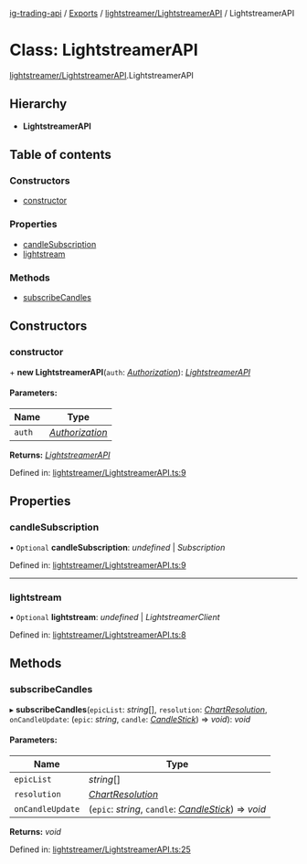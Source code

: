 [ig-trading-api](../README.md) / [Exports](../modules.md) / [lightstreamer/LightstreamerAPI](../modules/lightstreamer_lightstreamerapi.md) / LightstreamerAPI

# Class: LightstreamerAPI

[lightstreamer/LightstreamerAPI](../modules/lightstreamer_lightstreamerapi.md).LightstreamerAPI

## Hierarchy

- **LightstreamerAPI**

## Table of contents

### Constructors

- [constructor](lightstreamer_lightstreamerapi.lightstreamerapi.md#constructor)

### Properties

- [candleSubscription](lightstreamer_lightstreamerapi.lightstreamerapi.md#candlesubscription)
- [lightstream](lightstreamer_lightstreamerapi.lightstreamerapi.md#lightstream)

### Methods

- [subscribeCandles](lightstreamer_lightstreamerapi.lightstreamerapi.md#subscribecandles)

## Constructors

### constructor

\+ **new LightstreamerAPI**(`auth`: [_Authorization_](../interfaces/client_restclient.authorization.md)): [_LightstreamerAPI_](lightstreamer_lightstreamerapi.lightstreamerapi.md)

#### Parameters:

| Name   | Type                                                                |
| ------ | ------------------------------------------------------------------- |
| `auth` | [_Authorization_](../interfaces/client_restclient.authorization.md) |

**Returns:** [_LightstreamerAPI_](lightstreamer_lightstreamerapi.lightstreamerapi.md)

Defined in: [lightstreamer/LightstreamerAPI.ts:9](https://github.com/bennycode/ig-trading-api/blob/76cc822/src/lightstreamer/LightstreamerAPI.ts#L9)

## Properties

### candleSubscription

• `Optional` **candleSubscription**: _undefined_ \| _Subscription_

Defined in: [lightstreamer/LightstreamerAPI.ts:9](https://github.com/bennycode/ig-trading-api/blob/76cc822/src/lightstreamer/LightstreamerAPI.ts#L9)

---

### lightstream

• `Optional` **lightstream**: _undefined_ \| _LightstreamerClient_

Defined in: [lightstreamer/LightstreamerAPI.ts:8](https://github.com/bennycode/ig-trading-api/blob/76cc822/src/lightstreamer/LightstreamerAPI.ts#L8)

## Methods

### subscribeCandles

▸ **subscribeCandles**(`epicList`: _string_[], `resolution`: [_ChartResolution_](../enums/lightstreamer_interfaces.chartresolution.md), `onCandleUpdate`: (`epic`: _string_, `candle`: [_CandleStick_](../interfaces/market_prices_priceapi.candlestick.md)) => _void_): _void_

#### Parameters:

| Name | Type |
| --- | --- |
| `epicList` | _string_[] |
| `resolution` | [_ChartResolution_](../enums/lightstreamer_interfaces.chartresolution.md) |
| `onCandleUpdate` | (`epic`: _string_, `candle`: [_CandleStick_](../interfaces/market_prices_priceapi.candlestick.md)) => _void_ |

**Returns:** _void_

Defined in: [lightstreamer/LightstreamerAPI.ts:25](https://github.com/bennycode/ig-trading-api/blob/76cc822/src/lightstreamer/LightstreamerAPI.ts#L25)
